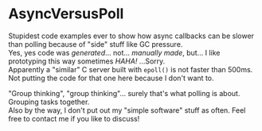# AsyncVersusPoll
Stupidest code examples ever to show how async callbacks can be slower than polling because of "side" stuff like GC pressure.  
Yes, yes code was *generated*... not... *manually made*, but... I like prototyping this way sometimes *HAHA!* ...Sorry.  
Apparently a "similar" C server built with `epoll()` is not faster than 500ms.  
Not putting the code for that one here because I don't want to.  

"Group thinking", "group thinking"... surely that's what polling is about. Grouping tasks together.  
Also by the way, I don't put out my "simple software" stuff as often. Feel free to contact me if you like to discuss!  
